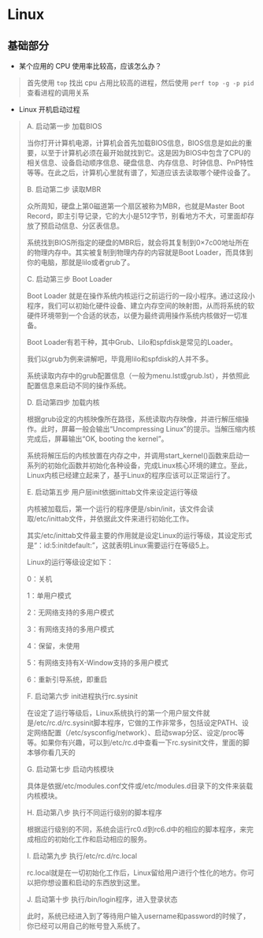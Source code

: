 # Linux

## 基础部分

* 某个应用的 CPU 使用率比较高，应该怎么办？

> 首先使用 `top` 找出 cpu 占用比较高的进程，然后使用 `perf top -g -p pid` 查看进程的调用关系

* Linux 开机启动过程

> A. 启动第一步 加载BIOS
>
> 当你打开计算机电源，计算机会首先加载BIOS信息，BIOS信息是如此的重要，以至于计算机必须在最开始就找到它。这是因为BIOS中包含了CPU的相关信息、设备启动顺序信息、硬盘信息、内存信息、时钟信息、PnP特性等等。在此之后，计算机心里就有谱了，知道应该去读取哪个硬件设备了。
>
> B. 启动第二步 读取MBR
>
> 众所周知，硬盘上第0磁道第一个扇区被称为MBR，也就是Master Boot Record，即主引导记录，它的大小是512字节，别看地方不大，可里面却存放了预启动信息、分区表信息。
>
> 系统找到BIOS所指定的硬盘的MBR后，就会将其复制到0×7c00地址所在的物理内存中。其实被复制到物理内存的内容就是Boot Loader，而具体到你的电脑，那就是lilo或者grub了。
>
> C. 启动第三步 Boot Loader
>
> Boot Loader 就是在操作系统内核运行之前运行的一段小程序。通过这段小程序，我们可以初始化硬件设备、建立内存空间的映射图，从而将系统的软硬件环境带到一个合适的状态，以便为最终调用操作系统内核做好一切准备。
>
> Boot Loader有若干种，其中Grub、Lilo和spfdisk是常见的Loader。
>
> 我们以grub为例来讲解吧，毕竟用lilo和spfdisk的人并不多。
>
> 系统读取内存中的grub配置信息（一般为menu.lst或grub.lst），并依照此配置信息来启动不同的操作系统。
>
> D. 启动第四步 加载内核
>
> 根据grub设定的内核映像所在路径，系统读取内存映像，并进行解压缩操作。此时，屏幕一般会输出“Uncompressing Linux”的提示。当解压缩内核完成后，屏幕输出“OK, booting the kernel”。
>
> 系统将解压后的内核放置在内存之中，并调用start_kernel()函数来启动一系列的初始化函数并初始化各种设备，完成Linux核心环境的建立。至此，Linux内核已经建立起来了，基于Linux的程序应该可以正常运行了。
>
> E. 启动第五步 用户层init依据inittab文件来设定运行等级
>
> 内核被加载后，第一个运行的程序便是/sbin/init，该文件会读取/etc/inittab文件，并依据此文件来进行初始化工作。
>
> 其实/etc/inittab文件最主要的作用就是设定Linux的运行等级，其设定形式是“：id:5:initdefault:”，这就表明Linux需要运行在等级5上。
>
> Linux的运行等级设定如下：
>
> 0：关机
>
> 1：单用户模式
>
> 2：无网络支持的多用户模式
>
> 3：有网络支持的多用户模式
>
> 4：保留，未使用
>
> 5：有网络支持有X-Window支持的多用户模式
>
> 6：重新引导系统，即重启
>
> F. 启动第六步 init进程执行rc.sysinit
>
> 在设定了运行等级后，Linux系统执行的第一个用户层文件就是/etc/rc.d/rc.sysinit脚本程序，它做的工作非常多，包括设定PATH、设定网络配置（/etc/sysconfig/network）、启动swap分区、设定/proc等等。如果你有兴趣，可以到/etc/rc.d中查看一下rc.sysinit文件，里面的脚本够你看几天的
>
> G. 启动第七步 启动内核模块
>
> 具体是依据/etc/modules.conf文件或/etc/modules.d目录下的文件来装载内核模块。
>
> H. 启动第八步 执行不同运行级别的脚本程序
>
> 根据运行级别的不同，系统会运行rc0.d到rc6.d中的相应的脚本程序，来完成相应的初始化工作和启动相应的服务。
>
> I. 启动第九步 执行/etc/rc.d/rc.local
>
> rc.local就是在一切初始化工作后，Linux留给用户进行个性化的地方。你可以把你想设置和启动的东西放到这里。
>
> J. 启动第十步 执行/bin/login程序，进入登录状态
>
> 此时，系统已经进入到了等待用户输入username和password的时候了，你已经可以用自己的帐号登入系统了。

